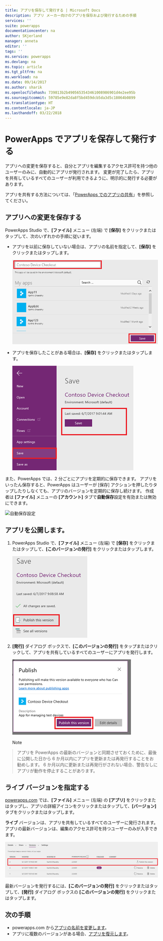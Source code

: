 ```yaml
---
title: アプリを保存して発行する | Microsoft Docs
description: アプリ メーカー向けのアプリを保存および発行するための手順
services: ''
suite: powerapps
documentationcenter: na
author: SKjerland
manager: anneta
editor: ''
tags: ''
ms.service: powerapps
ms.devlang: na
ms.topic: article
ms.tgt_pltfrm: na
ms.workload: na
ms.date: 09/14/2017
ms.author: sharik
ms.openlocfilehash: 739813b2b4905653543461008986901d4e2ee95b
ms.sourcegitcommit: 59785e9e82da8f5bd459dcb5da3d5c18064b0899
ms.translationtype: HT
ms.contentlocale: ja-JP
ms.lasthandoff: 03/22/2018
---
```

# <a name="save-and-publish-an-app-in-powerapps"></a>PowerApps でアプリを保存して発行する
アプリへの変更を保存すると、自分とアプリを編集するアクセス許可を持つ他のユーザーのみに、自動的にアプリが発行されます。 変更が完了したら、アプリを共有しているすべてのユーザーが利用できるように、明示的に発行する必要があります。

アプリを共有する方法については、「[PowerApps でのアプリの共有](share-app.md)」を参照してください。

## <a name="save-changes-to-an-app"></a>アプリへの変更を保存する
PowerApps Studio で、**[ファイル]** メニュー (左端) で **[保存]** をクリックまたはタップして、次のいずれかの手順に従います。

* アプリを以前に保存していない場合は、アプリの名前を指定して、**[保存]** をクリックまたはタップします。

    ![新しいアプリを保存する](./media/save-publish-app/save-as.png)
* アプリを保存したことがある場合は、**[保存]** をクリックまたはタップします。  

    ![更新したアプリを保存する](./media/save-publish-app/save-app.png)

また、PowerApps では、2 分ごとにアプリを定期的に保存できます。 アプリをいったん保存すると、PowerApps はユーザーが [保存] アクションを押したりタップしたりしなくても、アプリのバージョンを定期的に保存し続けます。 作成者は **[ファイル]** メニューの **[アカウント]** タブで**自動保存**設定を有効または無効にできます。

![自動保存設定](./media/save-publish-app/autosave.png)

## <a name="publish-an-app"></a>アプリを公開します。
1. PowerApps Studio で、**[ファイル]** メニュー (左端) で **[保存]** をクリックまたはタップして、**[このバージョンの発行]** をクリックまたはタップします。

    ![アプリを発行する](./media/save-publish-app/publish-app.png)
2. **[発行]** ダイアログ ボックスで、**[このバージョンの発行]** をタップまたはクリックして、アプリを共有しているすべてのユーザーにアプリを発行します。

   ![発行を確認する](./media/save-publish-app/publish-review.png)

   > [!NOTE]
> アプリを PowerApps の最新のバージョンと同期させておくために、最後に公開した日から 6 か月以内にアプリを更新または再発行することをお勧めします。 6 か月以内に更新または再発行がされない場合、警告なしにアプリが動作を停止することがあります。

## <a name="identify-the-live-version"></a>ライブ バージョンを指定する
[powerapps.com](https://web.powerapps.com) では、**[ファイル]** メニュー (左端) の **[アプリ]** をクリックまたはタップし、アプリの詳細アイコンをクリックまたはタップして、**[バージョン]** タブをクリックまたはタップします。

**ライブ** バージョンは、アプリを共有しているすべてのユーザーに発行されます。 アプリの最新バージョンは、編集のアクセス許可を持つユーザーのみが入手できます。

![ポータルから発行する](./media/save-publish-app/publish-portal.png)

最新バージョンを発行するには、**[このバージョンの発行]** をクリックまたはタップして、**[発行]** ダイアログ ボックスの **[このバージョンの発行]** をクリックまたはタップします。

## <a name="next-steps"></a>次の手順
* powerapps.com から[アプリの名前を変更します](set-name-tile.md)。
* アプリに複数のバージョンがある場合、[アプリを復元します](restore-an-app.md)。

